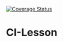 
[![Coverage Status](https://coveralls.io/repos/github/mileskc/CI-Lesson/badge.svg?branch=master)](https://coveralls.io/github/mileskc/CI-Lesson?branch=master)

# CI-Lesson

